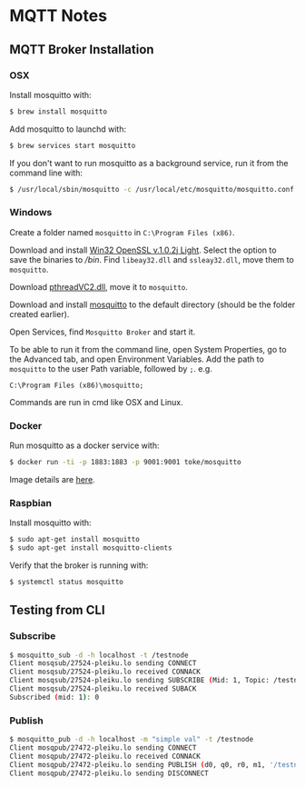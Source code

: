 # MQTT Notes

## MQTT Broker Installation

### OSX

Install mosquitto with:
```bash
$ brew install mosquitto
```

Add mosquitto to launchd with:
```bash
$ brew services start mosquitto
```

If you don't want to run mosquitto as a background service, run it from the command line with:
```bash
$ /usr/local/sbin/mosquitto -c /usr/local/etc/mosquitto/mosquitto.conf
```

### Windows

Create a folder named `mosquitto` in `C:\Program Files (x86)`.

Download and install [Win32 OpenSSL v.1.0.2j Light](http://slproweb.com/products/Win32OpenSSL.html). 
Select the option to save the binaries to */bin*. Find `libeay32.dll` and `ssleay32.dll`, move them to `mosquitto`.

Download [pthreadVC2.dll](ftp://sources.redhat.com/pub/pthreads-win32/dll-latest/dll/x86/), move it to `mosquitto`.

Download and install [mosquitto](https://mosquitto.org/download/) to the default 
directory (should be the folder created earlier).

Open Services, find `Mosquitto Broker` and start it.

To be able to run it from the command line, open System Properties, go to the Advanced tab, 
and open Environment Variables. Add the path to `mosquitto` to the user Path variable, followed by `;`.
e.g.

```
C:\Program Files (x86)\mosquitto;
```

Commands are run in cmd like OSX and Linux.

### Docker

Run mosquitto as a docker service with:
```bash
$ docker run -ti -p 1883:1883 -p 9001:9001 toke/mosquitto
```

Image details are [here](https://github.com/toke/docker-mosquitto).

### Raspbian

Install mosquitto with:
```bash
$ sudo apt-get install mosquitto
$ sudo apt-get install mosquitto-clients
```

Verify that the broker is running with:
```bash
$ systemctl status mosquitto
```

## Testing from CLI

### Subscribe

```bash
$ mosquitto_sub -d -h localhost -t /testnode
Client mosqsub/27524-pleiku.lo sending CONNECT
Client mosqsub/27524-pleiku.lo received CONNACK
Client mosqsub/27524-pleiku.lo sending SUBSCRIBE (Mid: 1, Topic: /testnode, QoS: 0)
Client mosqsub/27524-pleiku.lo received SUBACK
Subscribed (mid: 1): 0
```

### Publish

```bash
$ mosquitto_pub -d -h localhost -m "simple val" -t /testnode
Client mosqpub/27472-pleiku.lo sending CONNECT
Client mosqpub/27472-pleiku.lo received CONNACK
Client mosqpub/27472-pleiku.lo sending PUBLISH (d0, q0, r0, m1, '/testnode', ... (10 bytes))
Client mosqpub/27472-pleiku.lo sending DISCONNECT
```
